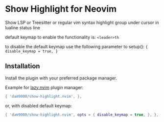 # Show Highlight for Neovim

Show LSP or Treesitter or regular vim syntax highlight group under cursor in lualine status line

default keymap to enable the functionality is: `<leader>th`

to disable the default keymap use the following parameter to setup():
`{ disable_keymap = true, }`

## Installation

Install the plugin with your preferred package manager.

Example for [lazy.nvim](https://github.com/folke/lazy.nvim) plugin manager:

```lua
{ 'dam9000/show-highlight.nvim', },
```

or, with disabled default keymap:

```lua
{ 'dam9000/show-highlight.nvim', opts = { disable_keymap = true, }, },
```

